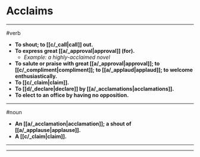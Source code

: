 # Acclaims
---
#verb
- **To shout; to [[c/_call|call]] out.**
- **To express great [[a/_approval|approval]] (for).**
	- _Example: a highly-acclaimed novel_
- **To salute or praise with great [[a/_approval|approval]]; to [[c/_compliment|compliment]]; to [[a/_applaud|applaud]]; to welcome enthusiastically.**
- **To [[c/_claim|claim]].**
- **To [[d/_declare|declare]] by [[a/_acclamations|acclamations]].**
- **To elect to an office by having no opposition.**
---
#noun
- **An [[a/_acclamation|acclamation]]; a shout of [[a/_applause|applause]].**
- **A [[c/_claim|claim]].**
---
---
